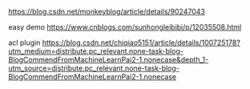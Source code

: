 https://blog.csdn.net/monkeyblog/article/details/90247043


easy demo 
https://www.cnblogs.com/sunhongleibibi/p/12035508.html


acl plugin
https://blog.csdn.net/chiqiao5151/article/details/100725178?utm_medium=distribute.pc_relevant.none-task-blog-BlogCommendFromMachineLearnPai2-1.nonecase&depth_1-utm_source=distribute.pc_relevant.none-task-blog-BlogCommendFromMachineLearnPai2-1.nonecase
